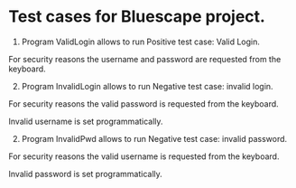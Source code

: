 # Test cases for Bluescape project. 


1. Program ValidLogin allows to run Positive test case: Valid Login.

 For security reasons the username and password are requested from the keyboard.


2. Program InvalidLogin allows to run Negative test case: invalid login.

For security reasons the  valid password is requested from the keyboard.

Invalid username is set programmatically.


2. Program InvalidPwd allows to run Negative test case: invalid password.

For security reasons the  valid username is requested from the keyboard.

Invalid password is set programmatically.
